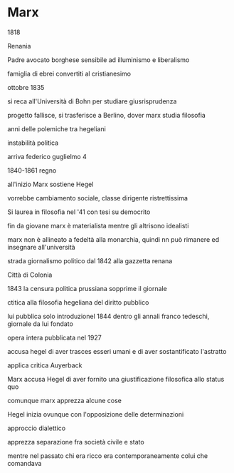 # Marx

1818

Renania

Padre avocato borghese
sensibile ad illuminismo e liberalismo


famiglia di ebrei convertiti al cristianesimo


ottobre 1835

si reca all'Università di Bohn per studiare giusrisprudenza 

progetto fallisce, si trasferisce a Berlino, dover marx studia filosofia

anni delle polemiche tra hegeliani


instabilità politica

arriva federico guglielmo 4

1840-1861
regno


all'inizio Marx sostiene Hegel


vorrebbe cambiamento sociale, classe dirigente ristrettissima


Si laurea in filosofia nel '41 con tesi su democrito


fin da giovane
marx è materialista mentre gli altrisono idealisti



marx non è allineato a fedeltà alla monarchia, quindi nn può rimanere ed insegnare all'università


strada giornalismo politico dal 1842 alla gazzetta renana

Città di Colonia


1843 la censura politica prussiana sopprime il giornale


ctitica alla filosofia hegeliana del diritto pubblico


lui pubblica solo introduzionel 1844 dentro gli annali franco tedeschi, giornale da lui fondato

opera intera pubblicata nel  1927

accusa hegel di aver trasces esseri umani e di aver sostantificato l'astratto

applica critica Auyerback


Marx accusa Hegel di aver fornito una giustificazione filosofica allo status quo


comunque marx apprezza alcune cose


Hegel inizia ovunque con l'opposizione delle determinazioni

approccio dialettico

apprezza separazione fra società civile e stato

mentre nel passato chi era ricco era contemporaneamente colui che comandava
<!--stackedit_data:
eyJoaXN0b3J5IjpbMTI1MjM2Mjg5NV19
-->